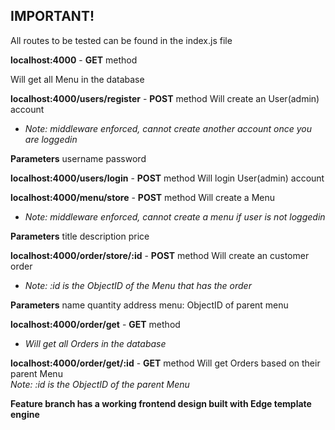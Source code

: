 ## IMPORTANT!

All routes to be tested can be found in the index.js file

**localhost:4000** - **GET** method

Will get all Menu in the database

**localhost:4000/users/register** - **POST** method
Will create an User(admin) account        
* *Note: middleware enforced, cannot create another account once you are loggedin*

**Parameters**
username
password


**localhost:4000/users/login** - **POST** method
Will login User(admin) account 


**localhost:4000/menu/store** - **POST** method
Will create a Menu              
* *Note: middleware enforced, cannot create a menu if user is not loggedin*

**Parameters**
title
description
price


**localhost:4000/order/store/:id** - **POST** method
Will create an customer order        
* *Note: :id is the ObjectID of the Menu that has the order*

**Parameters**
name
quantity
address
menu: ObjectID of parent menu


**localhost:4000/order/get** - **GET** method
* *Will get all Orders in the database*

**localhost:4000/order/get/:id** - **GET** method
Will get Orders based on their parent Menu  
*Note: :id is the ObjectID of the parent Menu*


**Feature branch has a working frontend design built with Edge template engine**


